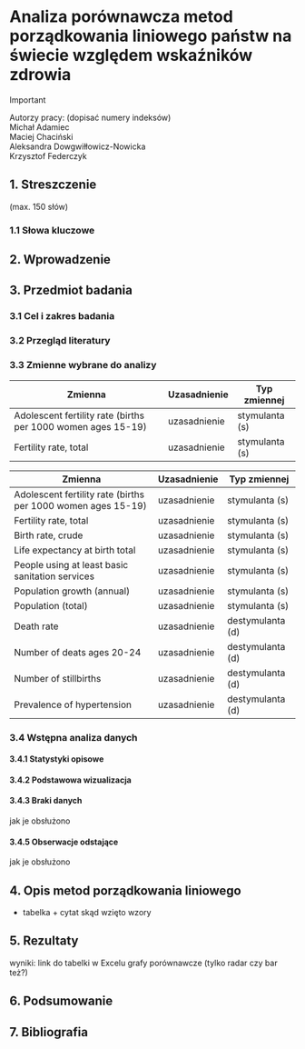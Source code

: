 # Analiza porównawcza metod porządkowania liniowego państw na świecie względem wskaźników zdrowia

> [!IMPORTANT]
> Autorzy pracy: (dopisać numery indeksów) </br>
> Michał Adamiec </br>
> Maciej Chaciński </br> 
> Aleksandra Dowgwiłłowicz-Nowicka </br>
> Krzysztof Federczyk

## 1. Streszczenie
(max. 150 słów)

### 1.1 Słowa kluczowe

## 2. Wprowadzenie

## 3. Przedmiot badania

### 3.1 Cel i zakres badania

### 3.2 Przegląd literatury

### 3.3 Zmienne wybrane do analizy
Zmienna | Uzasadnienie | Typ zmiennej
------- | ------------ | ------------
Adolescent fertility rate (births per 1000 women ages 15-19) | uzasadnienie | stymulanta (s)
Fertility rate, total | uzasadnienie | stymulanta (s)

| Zmienna                                                      | Uzasadnienie | Typ zmiennej     |
|--------------------------------------------------------------|--------------|------------------|
| Adolescent fertility rate (births per 1000 women ages 15-19) | uzasadnienie | stymulanta (s)   |
| Fertility rate, total                                        | uzasadnienie | stymulanta (s)   |
| Birth rate, crude                                            | uzasadnienie | stymulanta (s)   |
| Life expectancy at birth total                               | uzasadnienie | stymulanta (s)   |
| People using at least basic sanitation services              | uzasadnienie | stymulanta (s)   |
| Population growth (annual)                                   | uzasadnienie | stymulanta (s)   |
| Population (total)                                           | uzasadnienie | stymulanta (s)   |
| Death rate                                                   | uzasadnienie | destymulanta (d) |
| Number of deats ages 20-24                                   | uzasadnienie | destymulanta (d) |
| Number of stillbirths                                        | uzasadnienie | destymulanta (d) |
| Prevalence of hypertension                                   | uzasadnienie | destymulanta (d) |

### 3.4 Wstępna analiza danych

#### 3.4.1 Statystyki opisowe

#### 3.4.2 Podstawowa wizualizacja

#### 3.4.3 Braki danych
jak je obsłużono

#### 3.4.5 Obserwacje odstające
jak je obsłużono

## 4. Opis metod porządkowania liniowego
- tabelka + cytat skąd wzięto wzory

## 5. Rezultaty
wyniki: link do tabelki w Excelu
grafy porównawcze (tylko radar czy bar też?)

## 6. Podsumowanie

## 7. Bibliografia
